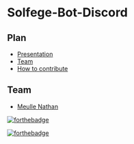 # Solfege-Bot-Discord

## Plan
- [Presentation](#Presentation)
- [Team](#Team)
- [How to contribute](#How-to-contribute)


## Team
- [Meulle Nathan](https://github.com/NathanMeulle)



[![forthebadge](https://forthebadge.com/images/badges/made-with-python.svg)](https://forthebadge.com)



[![forthebadge](https://forthebadge.com/images/badges/built-with-love.svg)](https://forthebadge.com)

